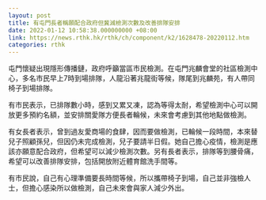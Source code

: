 ```yaml
---
layout: post
title: 有屯門長者稱願配合政府但冀減檢測次數及改善排隊安排
date: 2022-01-12 10:58:38.000000000 +08:00
link: https://news.rthk.hk/rthk/ch/component/k2/1628478-20220112.htm
categories: rthk
---
```


屯門懷疑出現隱形傳播鏈，政府呼籲當區市民檢測。在屯門兆麟會堂的社區檢測中心，多名市民早上7時到場排隊，人龍沿著兆龍街等候，隊尾到兆麟苑，有人帶同椅子到場排隊。

有市民表示，已排隊數小時，感到又累又凍，認為等得太耐，希望檢測中心可以開放更多預約名額，並安排關愛隊方便長者輪候，未來會考慮到其他地點做檢測。

有女長者表示，曾到過友愛商場的食肆，因而要做檢測，已輪候一段時間，本來替兒子照顧孫兒，但因仍未完成檢測，兒子要請半日假。她自己擔心疫情，檢測是應該亦願意配合政府，但希望可以減少檢測次數。另有長者表示，排隊等到腰骨痛，希望可以改善排隊安排，包括開放附近體育館洗手間等。

有市民說，自己有心理準備要長時間等候，所以攜帶椅子到場，自己並非強檢人士，但擔心感染所以做檢測，自己未來會與家人減少外出。
